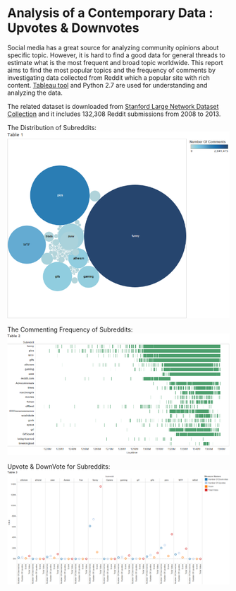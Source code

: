# Analysis of a Contemporary Data : Upvotes & Downvotes
Social media has a great source for analyzing community opinions about specific topic. However, it is hard to find a good data for general threads to estimate what is the most frequent and broad topic worldwide. This report aims to find the most popular topics and the frequency of comments by investigating data collected from Reddit which a popular site with rich content. [Tableau tool](https://www.tableau.com/) and Python 2.7 are used for understanding and analyzing the data.

The related dataset is downloaded from [Stanford Large Network Dataset Collection](https://snap.stanford.edu/data/) and it includes 132,308 Reddit submissions from 2008 to 2013.

The Distribution of Subreddits:
![The Distribution of Subreddits](https://github.com/bussfromspace/Analysis-of-a-Contemporary-Reddit-Data-Upvotes-Downvotes/blob/master/topicss.png)

The Commenting Frequency of Subreddits:
![The Distribution of Subreddits](https://github.com/bussfromspace/Analysis-of-a-Contemporary-Reddit-Data-Upvotes-Downvotes/blob/master/times.png)

Upvote & DownVote for Subreddits:
![The Distribution of Subreddits](https://github.com/bussfromspace/Analysis-of-a-Contemporary-Reddit-Data-Upvotes-Downvotes/blob/master/votings.png)



